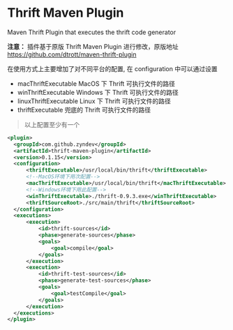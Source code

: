 # Thrift Maven Plugin

Maven Thrift Plugin that executes the thrift code generator

**注意：** 插件基于原版 Thrift Maven Plugin 进行修改，原版地址 https://github.com/dtrott/maven-thrift-plugin

在使用方式上主要增加了对不同平台的配置, 在 configuration 中可以通过设置

- macThriftExecutable  MacOS 下 Thrift 可执行文件的路径
- winThriftExecutable  Windows 下 Thrift 可执行文件的路径
- linuxThriftExecutable Linux 下 Thrift 可执行文件的路径
- thriftExecutable  兜底的 Thrift 可执行文件的路径

> 以上配置至少有一个

```xml
<plugin>
  <groupId>com.github.zyndev</groupId>
  <artifactId>thrift-maven-plugin</artifactId>
  <version>0.1.15</version>
  <configuration>
      <thriftExecutable>/usr/local/bin/thrift</thriftExecutable>
      <!--MacOS环境下用次配置-->
      <macThriftExecutable>/usr/local/bin/thrift</macThriftExecutable>
      <!--Windows环境下用此配置-->
      <winThriftExecutable>./thrift-0.9.3.exe</winThriftExecutable>
      <thriftSourceRoot>./src/main/thrift</thriftSourceRoot>
  </configuration>
  <executions>
      <execution>
          <id>thrift-sources</id>
          <phase>generate-sources</phase>
          <goals>
              <goal>compile</goal>
          </goals>
      </execution>
      <execution>
          <id>thrift-test-sources</id>
          <phase>generate-test-sources</phase>
          <goals>
              <goal>testCompile</goal>
          </goals>
      </execution>
  </executions>
</plugin>
```